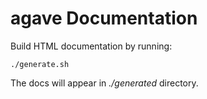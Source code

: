 # agave Documentation

Build HTML documentation by running:

    ./generate.sh

The docs will appear in _./generated_ directory.